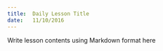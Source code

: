 ```yaml
---
title:  Daily Lesson Title
date:   11/10/2016
---
```


Write lesson contents using Markdown format here